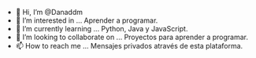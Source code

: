 - 👋 Hi, I’m @Danaddm
- 👀 I’m interested in ... Aprender a programar.
- 🌱 I’m currently learning ... Python, Java y JavaScript.
- 💞️ I’m looking to collaborate on ... Proyectos para aprender a programar.
- 📫 How to reach me ... Mensajes privados através de esta plataforma.

<!---
Danaddm/Danaddm is a ✨ special ✨ repository because its `README.md` (this file) appears on your GitHub profile.
You can click the Preview link to take a look at your changes.
--->
